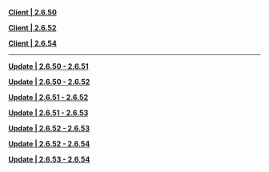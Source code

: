 **[Client | 2.6.50](https://autopatchhkwstest.yuanshen.com/client_app/download/beta_pc/20220328105606_6khTXQVYdsCsepVX/GenshinImpact_2.6.50_beta.zip)**

**[Client | 2.6.52](https://autopatchhkwstest.yuanshen.com/client_app/download/beta_pc/20220408182615_8civQtfGWu5wwZ3Z/Genshinimpact_2.6.52.zip)**

**[Client | 2.6.54](https://autopatchhkwstest.yuanshen.com/client_app/download/beta_pc/20220421113524_1pP8g4Z9iI3g95Ms/GenshinImpact_2.6.54_beta.zip)**

-----

**[Update | 2.6.50 - 2.6.51](https://autopatchhkwstest.yuanshen.com/client_app/beta_update/hk4e_global/28/game_2.6.50_2.6.51_hdiff_gwS7KlQDiV2zeLJB.zip)**

**[Update | 2.6.50 - 2.6.52](https://autopatchhkwstest.yuanshen.com/client_app/beta_update/hk4e_global/28/game_2.6.50_2.6.52_hdiff_RgF92yMzukBnxbJU.zip)**

**[Update | 2.6.51 - 2.6.52](https://autopatchhkwstest.yuanshen.com/client_app/beta_update/hk4e_global/28/game_2.6.51_2.6.52_hdiff_M9hEWoqlu703JCgP.zip)**

**[Update | 2.6.51 - 2.6.53](https://autopatchhkwstest.yuanshen.com/client_app/beta_update/hk4e_global/28/game_2.6.51_2.6.53_hdiff_jHAG38kFic4vQ7XS.zip)**

**[Update | 2.6.52 - 2.6.53](https://autopatchhkwstest.yuanshen.com/client_app/beta_update/hk4e_global/28/game_2.6.52_2.6.53_hdiff_pRnZuo3Tq4KYtWil.zip)**

**[Update | 2.6.52 - 2.6.54](https://autopatchhkwstest.yuanshen.com/client_app/beta_update/hk4e_global/28/game_2.6.52_2.6.54_hdiff_WiYfyXwCnm5B3UO7.zip)**

**[Update | 2.6.53 - 2.6.54](https://autopatchhkwstest.yuanshen.com/client_app/beta_update/hk4e_global/28/game_2.6.53_2.6.54_hdiff_OQsXDNCzAvL0TIfo.zip)**


